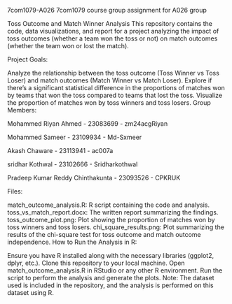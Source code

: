 7com1079-A026
7com1079 course group assignment for A026 group

Toss Outcome and Match Winner Analysis
This repository contains the code, data visualizations, and report for a project analyzing the impact of toss outcomes (whether a team won the toss or not) on match outcomes (whether the team won or lost the match).

Project Goals:

Analyze the relationship between the toss outcome (Toss Winner vs Toss Loser) and match outcomes (Match Winner vs Match Loser).
Explore if there’s a significant statistical difference in the proportions of matches won by teams that won the toss compared to teams that lost the toss.
Visualize the proportion of matches won by toss winners and toss losers.
Group Members:

Mohammed Riyan Ahmed - 23083699 - zm24acgRiyan

Mohammed Sameer - 23109934 - Md-Sxmeer

Akash Chaware - 23113941 - ac007a

sridhar Kothwal - 23102666 - Sridharkothwal

Pradeep Kumar Reddy Chinthakunta - 23093526 - CPKRUK

Files:

match_outcome_analysis.R: R script containing the code and analysis.
toss_vs_match_report.docx: The written report summarizing the findings.
toss_outcome_plot.png: Plot showing the proportion of matches won by toss winners and toss losers.
chi_square_results.png: Plot summarizing the results of the chi-square test for toss outcome and match outcome independence.
How to Run the Analysis in R:

Ensure you have R installed along with the necessary libraries (ggplot2, dplyr, etc.).
Clone this repository to your local machine.
Open match_outcome_analysis.R in RStudio or any other R environment.
Run the script to perform the analysis and generate the plots.
Note: The dataset used is included in the repository, and the analysis is performed on this dataset using R.
